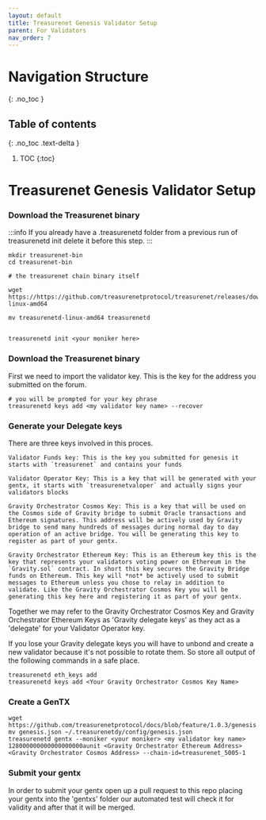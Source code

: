 ```yaml
---
layout: default
title: Treasurenet Genesis Validator Setup
parent: For Validators
nav_order: 7
---
```

# Navigation Structure
{: .no_toc }

## Table of contents
{: .no_toc .text-delta }

1. TOC
{:toc}



# Treasurenet Genesis Validator Setup

### Download the Treasurenet binary

:::info
If you already have a .treasurenetd folder from a previous run of treasurenetd init delete it before this step.
:::

```shell
mkdir treasurenet-bin
cd treasurenet-bin

# the treasurenet chain binary itself

wget https://https://github.com/treasurenetprotocol/treasurenet/releases/download/v1.0.0/treasurenetd-linux-amd64

mv treasurenetd-linux-amd64 treasurenetd


treasurenetd init <your moniker here>
```

### Download the Treasurenet binary

First we need to import the validator key. This is the key for the address you submitted on the forum.


```shell
# you will be prompted for your key phrase
treasurenetd keys add <my validator key name> --recover
```

### Generate your Delegate keys

There are three keys involved in this proces.

```shell
Validator Funds key: This is the key you submitted for genesis it starts with `treasurenet` and contains your funds

Validator Operator Key: This is a key that will be generated with your gentx, it starts with `treasurenetvaloper` and actually signs your validators blocks

Gravity Orchestrator Cosmos Key: This is a key that will be used on the Cosmos side of Gravity bridge to submit Oracle transactions and Ethereum signatures. This address will be actively used by Gravity bridge to send many hundreds of messages during normal day to day operation of an active bridge. You will be generating this key to register as part of your gentx.

Gravity Orchestrator Ethereum Key: This is an Ethereum key this is the key that represents your validators voting power on Ethereum in the `Gravity.sol` contract. In short this key secures the Gravity Bridge funds on Ethereum. This key will *not* be actively used to submit messages to Ethereum unless you chose to relay in addition to validate. Like the Gravity Orchestrator Cosmos Key you will be generating this key here and registering it as part of your gentx.

```

Together we may refer to the Gravity Orchestrator Cosmos Key and Gravity Orchestrator Ethereum Keys as 'Gravity delegate keys' as they act as a 'delegate' for your Validator Operator key.

If you lose your Gravity delegate keys you will have to unbond and create a new validator because it's not possible to rotate them. So store all output of the following commands in a safe place.

```shell
treasurenetd eth_keys add
treasurenetd keys add <Your Gravity Orchestrator Cosmos Key Name>
```

### Create a GenTX

```shell
wget https://github.com/treasurenetprotocol/docs/blob/feature/1.0.3/genesis.json
mv genesis.json ~/.treasurenetdy/config/genesis.json
treasurenetd gentx --moniker <your moniker> <my validator key name> 128000000000000000000aunit <Gravity Orchestrator Ethereum Address> <Gravity Orchestrator Cosmos Address> --chain-id=treasurenet_5005-1
```

### Submit your gentx

In order to submit your gentx open up a pull request to this repo placing your gentx into the 'gentxs' folder our automated test will check it for validity and after that it will be merged.